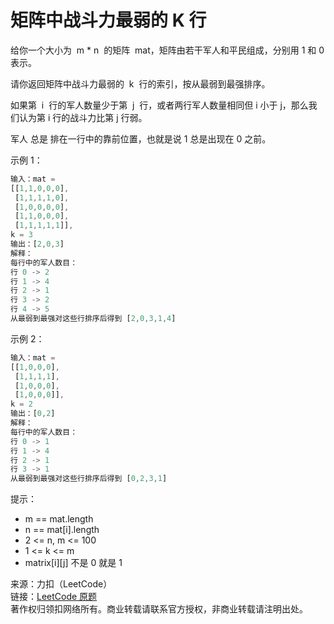 # 矩阵中战斗力最弱的 K 行

给你一个大小为  m \* n  的矩阵  mat，矩阵由若干军人和平民组成，分别用 1 和 0 表示。

请你返回矩阵中战斗力最弱的  k  行的索引，按从最弱到最强排序。

如果第  i  行的军人数量少于第  j  行，或者两行军人数量相同但 i 小于 j，那么我们认为第 i 行的战斗力比第 j 行弱。

军人 总是 排在一行中的靠前位置，也就是说 1 总是出现在 0 之前。

示例 1：

```js
输入：mat =
[[1,1,0,0,0],
 [1,1,1,1,0],
 [1,0,0,0,0],
 [1,1,0,0,0],
 [1,1,1,1,1]],
k = 3
输出：[2,0,3]
解释：
每行中的军人数目：
行 0 -> 2
行 1 -> 4
行 2 -> 1
行 3 -> 2
行 4 -> 5
从最弱到最强对这些行排序后得到 [2,0,3,1,4]
```

示例 2：

```js
输入：mat =
[[1,0,0,0],
 [1,1,1,1],
 [1,0,0,0],
 [1,0,0,0]],
k = 2
输出：[0,2]
解释：
每行中的军人数目：
行 0 -> 1
行 1 -> 4
行 2 -> 1
行 3 -> 1
从最弱到最强对这些行排序后得到 [0,2,3,1]
```

提示：

- m == mat.length
- n == mat[i].length
- 2 <= n, m <= 100
- 1 <= k <= m
- matrix[i][j] 不是 0 就是 1

来源：力扣（LeetCode）  
链接：[LeetCode 原题](https://leetcode-cn.com/problems/the-k-weakest-rows-in-a-matrix)  
著作权归领扣网络所有。商业转载请联系官方授权，非商业转载请注明出处。
